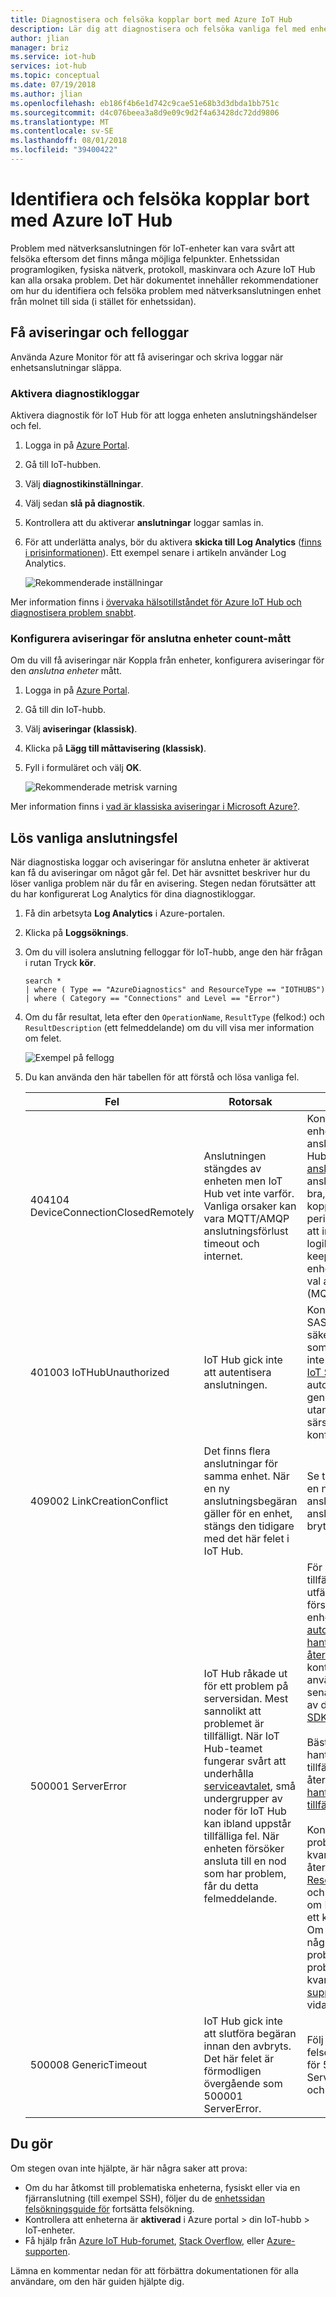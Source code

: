```yaml
---
title: Diagnostisera och felsöka kopplar bort med Azure IoT Hub
description: Lär dig att diagnostisera och felsöka vanliga fel med enhetsanslutning för Azure IoT Hub
author: jlian
manager: briz
ms.service: iot-hub
services: iot-hub
ms.topic: conceptual
ms.date: 07/19/2018
ms.author: jlian
ms.openlocfilehash: eb186f4b6e1d742c9cae51e68b3d3dbda1bb751c
ms.sourcegitcommit: d4c076beea3a8d9e09c9d2f4a63428dc72dd9806
ms.translationtype: MT
ms.contentlocale: sv-SE
ms.lasthandoff: 08/01/2018
ms.locfileid: "39400422"
---
```

# <a name="detect-and-troubleshoot-disconnects-with-azure-iot-hub"></a>Identifiera och felsöka kopplar bort med Azure IoT Hub

Problem med nätverksanslutningen för IoT-enheter kan vara svårt att felsöka eftersom det finns många möjliga felpunkter. Enhetssidan programlogiken, fysiska nätverk, protokoll, maskinvara och Azure IoT Hub kan alla orsaka problem. Det här dokumentet innehåller rekommendationer om hur du identifiera och felsöka problem med nätverksanslutningen enhet från molnet till sida (i stället för enhetssidan).

## <a name="get-alerts-and-error-logs"></a>Få aviseringar och felloggar

Använda Azure Monitor för att få aviseringar och skriva loggar när enhetsanslutningar släppa.

### <a name="turn-on-diagnostic-logs"></a>Aktivera diagnostikloggar 

Aktivera diagnostik för IoT Hub för att logga enheten anslutningshändelser och fel. 

1. Logga in på [Azure Portal](https://portal.azure.com).
1. Gå till IoT-hubben.
1. Välj **diagnostikinställningar**.
1. Välj sedan **slå på diagnostik**.
1. Kontrollera att du aktiverar **anslutningar** loggar samlas in. 
1. För att underlätta analys, bör du aktivera **skicka till Log Analytics** ([finns i prisinformationen](https://azure.microsoft.com/pricing/details/log-analytics/)). Ett exempel senare i artikeln använder Log Analytics.

   ![Rekommenderade inställningar][2]

Mer information finns i [övervaka hälsotillståndet för Azure IoT Hub och diagnostisera problem snabbt](iot-hub-monitor-resource-health.md).

### <a name="set-up-alerts-for-the-connected-devices-count-metric"></a>Konfigurera aviseringar för anslutna enheter count-mått

Om du vill få aviseringar när Koppla från enheter, konfigurera aviseringar för den *anslutna enheter* mått. 

1. Logga in på [Azure Portal](https://portal.azure.com).
1. Gå till din IoT-hubb.
1. Välj **aviseringar (klassisk)**.
1. Klicka på **Lägg till måttavisering (klassisk)**.
1. Fyll i formuläret och välj **OK**. 

   ![Rekommenderade metrisk varning][3]

Mer information finns i [vad är klassiska aviseringar i Microsoft Azure?](../monitoring-and-diagnostics/monitoring-overview-alerts.md).

## <a name="resolve-common-connectivity-errors"></a>Lös vanliga anslutningsfel

När diagnostiska loggar och aviseringar för anslutna enheter är aktiverat kan få du aviseringar om något går fel. Det här avsnittet beskriver hur du löser vanliga problem när du får en avisering. Stegen nedan förutsätter att du har konfigurerat Log Analytics för dina diagnostikloggar. 

1. Få din arbetsyta **Log Analytics** i Azure-portalen.
1. Klicka på **Loggsöknings**.
1. Om du vill isolera anslutning felloggar för IoT-hubb, ange den här frågan i rutan Tryck **kör**.

    ```
    search *
    | where ( Type == "AzureDiagnostics" and ResourceType == "IOTHUBS")
    | where ( Category == "Connections" and Level == "Error")
    ```

1. Om du får resultat, leta efter den `OperationName`, `ResultType` (felkod:) och `ResultDescription` (ett felmeddelande) om du vill visa mer information om felet.

   ![Exempel på fellogg][4]

1. Du kan använda den här tabellen för att förstå och lösa vanliga fel.

    | Fel | Rotorsak | Lösning |
    |---------------------------------------|---------------------------------------------------------------------------------------------------------------------------------------------------------------------------------------------------------------------------------------------------------------------------------------------------------------------------------------------------------------------------------------------------------------------------------------|------------------------------------------------------------------------------------------------------------------------------------------------------------------------------------------------------------------------------------------------------------------------------------------------------------------------------------------------------------------------------------------------------------------------------------------------------------|
    | 404104 DeviceConnectionClosedRemotely | Anslutningen stängdes av enheten men IoT Hub vet inte varför. Vanliga orsaker kan vara MQTT/AMQP anslutningsförlust timeout och internet. | Kontrollera att enheten kan ansluta till IoT Hub med [testar anslutningen](tutorial-connectivity.md). Om anslutningen är bra, men enheten kopplas från periodvis, se till att implementera logik som rätt keep alive enheten för ditt val av protokollet (MQTT/AMPQ). |
    | 401003 IoTHubUnauthorized | IoT Hub gick inte att autentisera anslutningen. | Kontrollera att SAS eller andra säkerhetstoken som du använder inte gått ut. [Azure IoT SDK: er](iot-hub-devguide-sdks.md) automatiskt generera token utan att kräva särskild konfiguration. |
    | 409002 LinkCreationConflict | Det finns flera anslutningar för samma enhet. När en ny anslutningsbegäran gäller för en enhet, stängs den tidigare med det här felet i IoT Hub. | Se till att utfärda en ny begäran om anslutning om anslutningen bryts. |
    | 500001 ServerError | IoT Hub råkade ut för ett problem på serversidan. Mest sannolikt att problemet är tillfälligt. När IoT Hub-teamet fungerar svårt att underhålla [serviceavtalet](https://azure.microsoft.com/support/legal/sla/iot-hub/), små undergrupper av noder för IoT Hub kan ibland uppstår tillfälliga fel. När enheten försöker ansluta till en nod som har problem, får du detta felmeddelande. | För att lösa tillfälliga fel, utfärda ett nytt försök från enheten. Att [automatiskt hantera återförsök](iot-hub-reliability-features-in-sdks.md), kontrollera att du använder den senaste versionen av den [Azure IoT SDK: er](iot-hub-devguide-sdks.md).<br><br>Bästa metoder för hantering av tillfälliga fel och återförsök Se [hantering av tillfälliga fel](/azure/architecture/best-practices/transient-faults.md).  <br><br>Kontrollera om problemet kvarstår efter återförsök [Resource Health](iot-hub-monitor-resource-health.md#use-azure-resource-health) och [Azure-Status](https://azure.microsoft.com/status/history/) om IoT Hub har ett känt problem. Om det finns några kända problem och problemet kvarstår [supporten](https://azure.microsoft.com/support/options/) för vidare studier. |
    | 500008 GenericTimeout | IoT Hub gick inte att slutföra begäran innan den avbryts. Det här felet är förmodligen övergående som 500001 ServerError. | Följ felsökningsstegen för 500001 ServerError orsak och åtgärda felet.|

## <a name="other-steps-to-try"></a>Du gör

Om stegen ovan inte hjälpte, är här några saker att prova:

* Om du har åtkomst till problematiska enheterna, fysiskt eller via en fjärranslutning (till exempel SSH), följer du de [enhetssidan felsökningsguide för](https://github.com/Azure/azure-iot-sdk-node/wiki/Troubleshooting-Guide-Devices) fortsätta felsökning.
* Kontrollera att enheterna är **aktiverad** i Azure portal > din IoT-hubb > IoT-enheter.
* Få hjälp från [Azure IoT Hub-forumet](https://social.msdn.microsoft.com/Forums/azure/home?forum=azureiothub), [Stack Overflow](https://stackoverflow.com/questions/tagged/azure-iot-hub), eller [Azure-supporten](https://azure.microsoft.com/support/options/).

Lämna en kommentar nedan för att förbättra dokumentationen för alla användare, om den här guiden hjälpte dig.

<!-- Images -->
[1]: ../../includes/media/iot-hub-diagnostics-settings/turnondiagnostics.png
[2]: ./media/iot-hub-troubleshoot-connectivity/diagnostic-settings-recommendation.png
[3]: ./media/iot-hub-troubleshoot-connectivity/metric-alert.png
[4]: ./media/iot-hub-troubleshoot-connectivity/diag-logs.png
